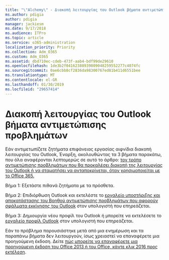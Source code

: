```yaml
---
title: "\"Alchemy\" - Διακοπή λειτουργίας του Outlook βήματα αντιμετώπισης προβλημάτων"
ms.author: pdigia
author: pdigia
manager: jackiesm
ms.date: 9/17/2018
ms.audience: ITPro
ms.topic: article
ms.service: o365-administration
localization_priority: Priority
ms.collection: Adm_O365
ms.custom: Adm_O365
ms.assetid: dbd710ec-cdeb-473f-aab4-bdf99de29610
ms.openlocfilehash: 1de3b2f04162388939809048259552277c4074fc
ms.sourcegitcommit: 0ae6cbb8cf2836da98300767ed81b411d6551bee
ms.translationtype: MT
ms.contentlocale: el-GR
ms.lasthandoff: 01/30/2019
ms.locfileid: "29657414"
---
```

# <a name="outlook-crash-troubleshooting-steps"></a>Διακοπή λειτουργίας του Outlook βήματα αντιμετώπισης προβλημάτων

Εάν αντιμετωπίζετε ζητήματα επιφάνειας εργασίας αιφνίδια διακοπή λειτουργίας του Outlook, Έναρξη, ακολουθώντας τα 3 βήματα παρακάτω, που όλα αναφέρονται λεπτομερώς σε αυτό το άρθρο: [τον τρόπο αντιμετώπισης προβλημάτων που θα προκαλέσει διακοπή της λειτουργίας του Outlook ή να σταματήσει να ανταποκρίνεται, όταν χρησιμοποιείται με το Office 365.](https://support.microsoft.com/help/2413813/how-to-troubleshoot-issues-that-cause-outlook-to-crash-or-hang-when-us)
  
Βήμα 1: Εξετάστε πιθανά ζητήματα με τα πρόσθετα.
  
Βήμα 2: Επιδιόρθωση Outlook και εκτελέστε το [εργαλείο υποστήριξης και αποκατάστασης του Βοηθού αντιμετώπισης προβλημάτων που αφορούν σφάλματα εκκίνησης του Outlook](https://aka.ms/SaRA-OutlookWontStart) στον υπολογιστή που επηρεάζεται. 
  
Βήμα 3: Δημιουργία νέου προφίλ του Outlook ή μπορείτε να εκτελέσετε το [εργαλείο προφίλ Outlook](https://aka.ms/SaRA-OutlookSetupProfile) στον υπολογιστή που επηρεάζεται. 
  
Εάν το πρόβλημα παρουσιάστηκε μετά από μια ενημέρωση και τα παραπάνω βήματα δεν λειτουργούν, ίσως χρειαστεί να επαναφέρετε μια προηγούμενη έκδοση. Δείτε [πώς μπορείτε να επαναφέρετε μια προηγούμενη έκδοση του Office 2013 ή του Office, κάντε κλικ 2016 προς εκτέλεση](https://support.microsoft.com/help/2770432).
  

